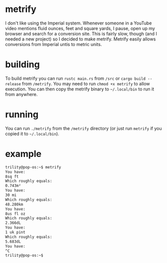 # metrify
I don't like using the Imperial system. Whenever someone in a YouTube video mentions fluid ounces, feet and square yards, I pause, open up my browser and search for a conversion site. This is fairly slow, though (and I needed a new project) so I decided to make metrify. Metrify easily allows conversions from Imperial untis to metric units.

# building
To build metrify you can run `rustc main.rs` from `/src` or `cargo build --release` from `/metrify`. You may need to run `chmod +x metrify` to allow execution. You can then copy the metrify binary to `~/.local/bin` to run it from anywhere.

# running
You can run `./metrify` from the `/metrify` directory (or just run `metrify` if you copied it to `~/.local/bin`).

# example
```bash
trility@pop-os:~$ metrify
You have:
8sq ft
Which roughly equals:
0.743m²
You have:
30 mi
Which roughly equals:
48.280km
You have:
8us fl oz
Which roughly equals:
2.366dL
You have:
1 uk pint
Which roughly equals:
5.683dL
You have:
^C
trility@pop-os:~$
```
